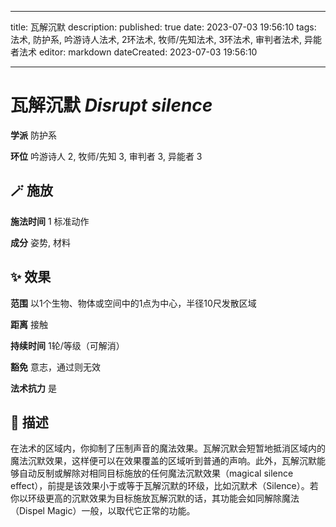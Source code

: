 
---
title: 瓦解沉默
description: 
published: true
date: 2023-07-03 19:56:10
tags: 法术, 防护系, 吟游诗人法术, 2环法术, 牧师/先知法术, 3环法术, 审判者法术, 异能者法术
editor: markdown
dateCreated: 2023-07-03 19:56:10

---

# **瓦解沉默** *Disrupt silence*

**学派** 防护系 

**环位** 吟游诗人 2, 牧师/先知 3, 审判者 3, 异能者 3

## 🪄 施放

**施法时间** 1 标准动作

**成分** 姿势, 材料

## ✨ 效果  

**范围** 以1个生物、物体或空间中的1点为中心，半径10尺发散区域

**距离** 接触  

**持续时间** 1轮/等级（可解消） 

**豁免** 意志，通过则无效

**法术抗力** 是

## 📖 描述

在法术的区域内，你抑制了压制声音的魔法效果。瓦解沉默会短暂地抵消区域内的魔法沉默效果，这样便可以在效果覆盖的区域听到普通的声响。此外，瓦解沉默能够自动反制或解除对相同目标施放的任何魔法沉默效果（magical silence effect），前提是该效果小于或等于瓦解沉默的环级，比如沉默术（Silence）。若你以环级更高的沉默效果为目标施放瓦解沉默的话，其功能会如同解除魔法（Dispel Magic）一般，以取代它正常的功能。
    